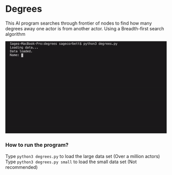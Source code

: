 # Degrees

This AI program searches through frontier of nodes to find how many degrees away one actor is from another actor. Using a Breadth-first search algorithm

![Gif showing actor search](../assets/Degrees.gif)

### How to run the program?
Type ```python3 degrees.py``` to load the large data set (Over a million actors)
Type ```python3 degrees.py small``` to load the small data set (Not recommended)